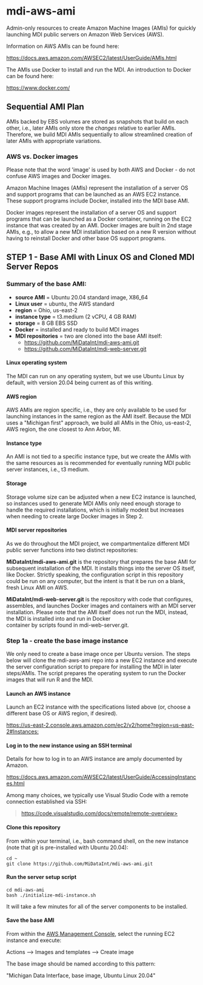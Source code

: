 # mdi-aws-ami

Admin-only resources to create Amazon Machine Images (AMIs) for 
quickly launching MDI public servers on Amazon Web Services (AWS).

Information on AWS AMIs can be found here:  

<https://docs.aws.amazon.com/AWSEC2/latest/UserGuide/AMIs.html>

The AMIs use Docker to install and run the MDI. An introduction to 
Docker can be found here:

<https://www.docker.com/>

## Sequential AMI Plan

AMIs backed by EBS volumes are stored as snapshots that build on each other, 
i.e., later AMIs only store the _changes_ relative to earlier AMIs.
Therefore, we build MDI AMIs sequentially to allow streamlined creation
of later AMIs with appropriate variations.

### AWS vs. Docker images

Please note that the word 'image' is used by both AWS and Docker - do not 
confuse AWS images and Docker images.

Amazon Machine Images (AMIs) represent the installation of a server OS and 
support programs that can be launched as an AWS EC2 instance. These support 
programs include Docker, installed into the MDI base AMI. 

Docker images represent the installation of a server OS and support programs
that can be launched as a Docker container, running on the EC2 instance that
was created by an AMI. Docker images are built in 2nd stage AMIs, e.g., to
allow a new MDI installation based on a new R version without 
having to reinstall Docker and other base OS support programs.

## STEP 1 - Base AMI with Linux OS and Cloned MDI Server Repos

### Summary of the base AMI:

- **source AMI** = Ubuntu 20.04 standard image, X86_64
- **Linux user** = ubuntu, the AWS standard
- **region** = Ohio, us-east-2
- **instance type** = t3.medium (2 vCPU, 4 GB RAM)
- **storage** = 8 GB EBS SSD
- **Docker** = installed and ready to build MDI images
- **MDI repositories** = two are cloned into the base AMI itself:
    - <https://github.com/MiDataInt/mdi-aws-ami.git>
    - <https://github.com/MiDataInt/mdi-web-server.git>

#### Linux operating system

The MDI can run on any operating system, but we use Ubuntu Linux
by default, with version 20.04 being current as of this writing.

#### AWS region

AWS AMIs are region specific, i.e., they are only available to be used
for launching instances in the same region as the AMI itself. Because
the MDI uses a "Michigan first" approach, we build all AMIs in the
Ohio, us-east-2, AWS region, the one closest to Ann Arbor, MI.

#### Instance type

An AMI is not tied to a specific instance type, but we create the 
AMIs with the same resources as is recommended for eventually running
MDI public server instances, i.e., t3 medium.

#### Storage

Storage volume size can be adjusted when a new EC2 instance is launched,
so instances used to generate MDI AMIs only need enough storage to 
handle the required installations, which is initially modest but increases
when needing to create large Docker images in Step 2.

#### MDI server repositories

As we do throughout the MDI project, we compartmentalize different MDI
public server functions into two distinct repositories:

**MiDataInt/mdi-aws-ami.git** is the repository that prepares the base 
AMI for subsequent installation of the MDI. It installs things into the
server OS itself, like Docker. Strictly speaking, the configuration 
script in this repository could be run on any computer, but the intent 
is that it be run on a blank, fresh Linux AMI on AWS.

**MiDataInt/mdi-web-server.git** is the repository with code that
configures, assembles, and launches Docker images and containers 
with an MDI server installation. Please note that the AMI itself 
does not run the MDI, instead, the MDI is installed into and run in Docker  
container by scripts found in mdi-web-server.git. 

### Step 1a - create the base image instance

We only need to create a base image once per Ubuntu version. The steps
below will clone the mdi-aws-ami repo into a new EC2 instance and execute  
the server configuration script to prepare for installing the MDI in later 
steps/AMIs. The script prepares the operating system to run the Docker 
images that will run R and the MDI.

#### Launch an AWS instance

Launch an EC2 instance with the specifications listed above (or, choose
a different base OS or AWS region, if desired).

<https://us-east-2.console.aws.amazon.com/ec2/v2/home?region=us-east-2#Instances:>

#### Log in to the new instance using an SSH terminal

Details for how to log in to an AWS instance are amply documented by Amazon.

<https://docs.aws.amazon.com/AWSEC2/latest/UserGuide/AccessingInstances.html>

Among many choices, we typically use Visual Studio Code with a remote connection 
established via SSH:

>https://code.visualstudio.com/docs/remote/remote-overview>

#### Clone this repository

From within your terminal, i.e., bash command shell, on the new instance 
(note that git is pre-installed with Ubuntu 20.04):

```
cd ~
git clone https://github.com/MiDataInt/mdi-aws-ami.git
```

#### Run the server setup script

```
cd mdi-aws-ami
bash ./initialize-mdi-instance.sh
```

It will take a few minutes for all of the server components 
to be installed.

#### Save the base AMI

From within the [AWS Management Console](https://aws.amazon.com/console/), 
select the running EC2 instance and execute:

Actions --> Images and templates --> Create image

The base image should be named according to this pattern:

"Michigan Data Interface, base image, Ubuntu Linux 20.04"
